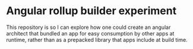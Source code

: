 # Angular rollup builder experiment
This repository is so I can explore how one could create an angular architect that bundled an app for easy consumption 
by other apps at runtime, rather than as a prepacked library that apps include at build time.